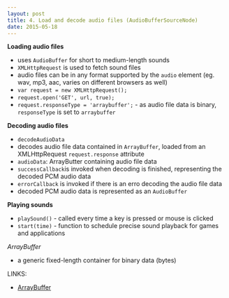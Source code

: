 ```yaml
---
layout: post
title: 4. Load and decode audio files (AudioBufferSourceNode)
date: 2015-05-18
---
```

**Loading audio files**

- uses `AudioBuffer` for short to medium-length sounds
- `XMLHttpRequest` is used to fetch sound files
- audio files can be in any format supported by the `audio` element (eg. wav, mp3, aac, varies on different browsers as well)
- `var request = new XMLHttpRequest();`
- `request.open('GET', url, true);`
- `request.responseType = 'arraybuffer';` - as audio file data is binary, `responseType` is set to `arraybuffer`

**Decoding audio files**

- `decodeAudioData`
- decodes audio file data contained in `ArrayBuffer`, loaded from an XMLHttpRequest `request.response` attribute
- `audioData`: ArrayButter containing audio file data
- `successCallback`is invoked when decoding is finished, representing the decoded PCM audio data
- `errorCallback` is invoked if there is an erro decoding the audio file data
- decoded PCM audio data is represented as an `AudioBuffer`

**Playing sounds**

- `playSound()` - called every time a key is pressed or mouse is clicked
- `start(time)` - function to schedule precise sound playback for games and applications

*ArrayBuffer*
- a generic fixed-length container for binary data (bytes)

LINKS:

- [ArrayBuffer](https://developer.mozilla.org/en-US/docs/Web/JavaScript/Reference/Global_Objects/ArrayBuffer)
